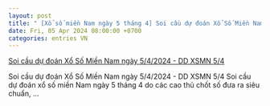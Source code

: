 ```yaml
---
layout: post
title: " [Xổ số miền Nam ngày 5 tháng 4] Soi cầu dự đoán Xổ Số Miền Nam ngày 5/4/2024 - DD XSMN 5/4"
date: Fri, 05 Apr 2024 08:00:00 +0700
categories: entries VN
---
```

[Soi cầu dự đoán Xổ Số Miền Nam ngày 5/4/2024 - DD XSMN 5/4](https://enternews.vn/soi-cau-du-doan-xo-so-mien-nam-ngay-542024-dd-xsmn-54.html)

Soi cầu dự đoán Xổ Số Miền Nam ngày 5/4/2024 - DD XSMN 5/4 Soi cầu dự đoán xổ số miền Nam ngày 5 tháng 4 do các cao thủ chốt số đưa ra siêu chuẩn, ...

